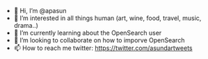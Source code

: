 - 👋 Hi, I’m @apasun
- 👀 I’m interested in all things human (art, wine, food, travel, music, drama..)
- 🌱 I’m currently learning about the OpenSearch user
- 💞️ I’m looking to collaborate on how to imporve OpenSearch
- 📫 How to reach me twitter: https://twitter.com/asundartweets

<!---
apasun/apasun is a ✨ special ✨ repository because its `README.md` (this file) appears on your GitHub profile.
You can click the Preview link to take a look at your changes.
--->
